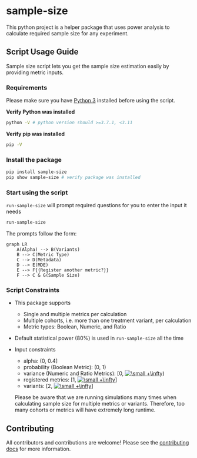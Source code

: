# sample-size

This python project is a helper package that uses power analysis to calculate required sample size for any experiment.

## Script Usage Guide

Sample size script lets you get the sample size estimation easily by providing metric inputs.

### Requirements

Please make sure you have [Python 3](https://www.python.org/downloads/) installed before using the script.

**Verify Python was installed** 

```bash
python -V # python version should >=3.7.1, <3.11
```

**Verify pip was installed** 
```bash
pip -V 
```

### Install the package

```bash
pip install sample-size
pip show sample-size # verify package was installed
```

### Start using the script

`run-sample-size` will prompt required questions for you to enter the input it needs

```bash
run-sample-size
```

The prompts follow the form:
```mermaid
graph LR
    A(Alpha) --> B(Variants)
    B --> C(Metric Type)
    C --> D(Metadata)
    D --> E(MDE)
    E --> F{{Register another metric?}}
    F --> C & G(Sample Size)
```

### Script Constraints
* This package supports 
  * Single and multiple metrics per calculation
  * Multiple cohorts, i.e. more than one treatment variant, per calculation
  * Metric types: Boolean, Numeric, and Ratio
* Default statistical power (80%) is used in `run-sample-size` all the time
* Input constraints
  * alpha: (0, 0.4]
  * probability (Boolean Metric): (0, 1)
  * variance (Numeric and Ratio Metrics): [0, <a href="https://www.codecogs.com/eqnedit.php?latex=\small&space;&plus;\infty" target="_blank"><img src="https://latex.codecogs.com/svg.latex?\small&space;&plus;\infty" title="\small +\infty" /></a>)
  * registered metrics: [1, <a href="https://www.codecogs.com/eqnedit.php?latex=\small&space;&plus;\infty" target="_blank"><img src="https://latex.codecogs.com/svg.latex?\small&space;&plus;\infty" title="\small +\infty" /></a>]
  * variants: [2, <a href="https://www.codecogs.com/eqnedit.php?latex=\small&space;&plus;\infty" target="_blank"><img src="https://latex.codecogs.com/svg.latex?\small&space;&plus;\infty" title="\small +\infty" /></a>]
  
  Please be aware that we are running simulations many times when calculating sample size for multiple metrics or variants. Therefore, too many cohorts or metrics will have extremely long runtime.


## Contributing

All contributors and contributions are welcome! Please see the [contributing docs](CONTRIBUTING.md) for more information.